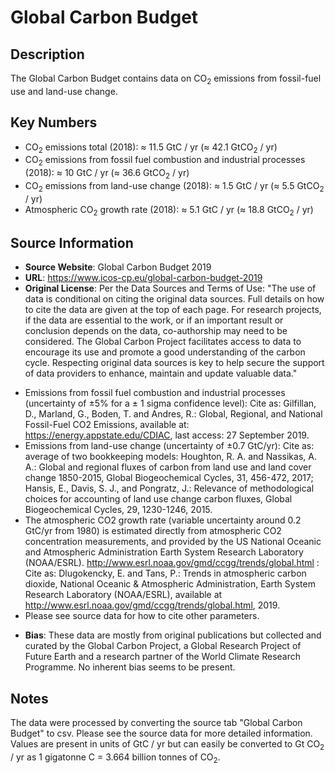 
# Global Carbon Budget

## Description
The Global Carbon Budget contains data on CO<sub>2</sub> emissions from fossil-fuel use and land-use change.

## Key Numbers
* CO<sub>2</sub> emissions total (2018): ≈ 11.5 GtC / yr (≈ 42.1 GtCO<sub>2</sub> / yr)
* CO<sub>2</sub> emissions from fossil fuel combustion and industrial processes (2018): ≈ 10 GtC / yr (≈ 36.6 GtCO<sub>2</sub> / yr)
* CO<sub>2</sub> emissions from land-use change (2018): ≈ 1.5 GtC / yr (≈ 5.5 GtCO<sub>2</sub> / yr)
* Atmospheric CO<sub>2</sub> growth rate (2018): ≈ 5.1 GtC / yr (≈ 18.8 GtCO<sub>2</sub> / yr)

## Source Information
* **Source Website**: Global Carbon Budget 2019
* **URL**: https://www.icos-cp.eu/global-carbon-budget-2019
* **Original License**: Per the Data Sources and Terms of Use: "The use of data is conditional on citing the original data sources. Full details on how to cite the data are given at the top of each page. For research projects, if the data are essential to the work, or if an important result or conclusion depends on the data, co-authorship may need to be considered. The Global Carbon Project facilitates access to data to encourage its use and promote a good understanding of the carbon cycle. Respecting original data sources is key to help secure the support of data providers to enhance, maintain and update valuable data."
- Emissions from fossil fuel combustion and industrial processes (uncertainty of ±5% for a ± 1 sigma confidence level): Cite as: Gilfillan, D., Marland, G., Boden, T. and Andres, R.: Global, Regional, and National Fossil-Fuel CO2 Emissions, available at: https://energy.appstate.edu/CDIAC, last access: 27 September 2019.
- Emissions from land-use change (uncertainty of ±0.7 GtC/yr): Cite as: average of two bookkeeping models: Houghton, R. A. and Nassikas, A. A.: Global and regional fluxes of carbon from land use and land cover change 1850-2015, Global Biogeochemical Cycles, 31, 456-472, 2017;  Hansis, E., Davis, S. J., and Pongratz, J.: Relevance of methodological choices for accounting of land use change carbon fluxes, Global Biogeochemical Cycles, 29, 1230-1246, 2015.
- The atmospheric CO2 growth rate (variable uncertainty around 0.2 GtC/yr from 1980) is estimated directly from atmospheric CO2 concentration measurements, and provided by the US National Oceanic and Atmospheric Administration Earth System Research Laboratory (NOAA/ESRL).  http://www.esrl.noaa.gov/gmd/ccgg/trends/global.html : Cite as: Dlugokencky, E. and Tans, P.: Trends in atmospheric carbon dioxide, National Oceanic & Atmospheric Administration, Earth System Research Laboratory (NOAA/ESRL), available at http://www.esrl.noaa.gov/gmd/ccgg/trends/global.html, 2019.
- Please see source data for how to cite other parameters.
* **Bias**: These data are mostly from original publications but collected and curated by the Global Carbon Project, a Global Research Project of Future Earth and a research partner of the World Climate Research Programme. No inherent bias seems to be present.

## Notes
The data were processed by converting the source tab "Global Carbon Budget" to csv. Please see the source data for more detailed information. Values are present in units of GtC / yr but can easily be converted to Gt CO<sub>2</sub> / yr as 1 gigatonne C = 3.664 billion tonnes of CO<sub>2</sub>.
